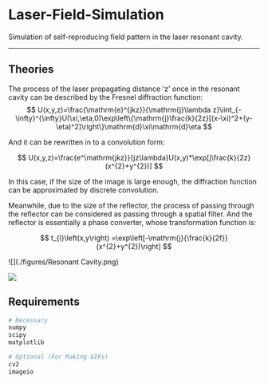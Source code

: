 # Laser-Field-Simulation
Simulation of self-reproducing field pattern in the laser resonant cavity.

---

## Theories

The process of the laser propagating distance 'z' once in the resonant cavity can be described by the Fresnel diffraction function:
$$
U(x,y,z)=\frac{\mathrm{e}^{jkz}}{\mathrm{j}\lambda z}\iint_{-\infty}^{\infty}U(\xi,\eta,0)\exp\left\{\mathrm{j}\frac{k}{2z}[(x-\xi)^2+(y-\eta)^2]\right\}\mathrm{d}\xi\mathrm{d}\eta
$$

And it can be rewritten in to a convolution form:

$$
U(x,y,z)=\frac{e^\mathrm{jkz}}{jz\lambda}U(x,y)*\exp[j\frac{k}{2z}(x^{2}+y^{2})]
$$

In this case, if the size of the image is large enough, the diffraction function can be approximated by discrete convolution.

Meanwhile, due to the size of the reflector, the process of passing through the reflector can be considered as passing through a spatial filter. And the reflector is essentially a phase converter, whose transformation function is:

$$
t_{l}\left(x,y\right) =\exp\left[-\mathrm{j}{\frac{k}{2f}}(x^{2}+y^{2})\right]
$$

![](./figures/Resonant Cavity.png)

![](./figures/tri-194-result.gif)



## Requirements

```python
# Necessary
numpy
scipy
matplotlib

# Optional (For Making GIFs)
cv2
imageio
```

